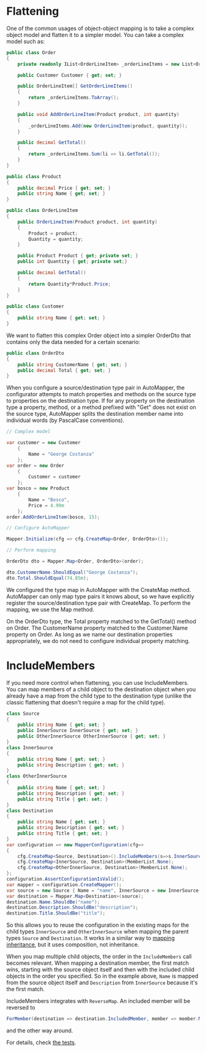 # Flattening

One of the common usages of object-object mapping is to take a complex object model and flatten it to a simpler model.  You can take a complex model such as:

```c#
public class Order
{
	private readonly IList<OrderLineItem> _orderLineItems = new List<OrderLineItem>();

	public Customer Customer { get; set; }

	public OrderLineItem[] GetOrderLineItems()
	{
		return _orderLineItems.ToArray();
	}

	public void AddOrderLineItem(Product product, int quantity)
	{
		_orderLineItems.Add(new OrderLineItem(product, quantity));
	}

	public decimal GetTotal()
	{
		return _orderLineItems.Sum(li => li.GetTotal());
	}
}

public class Product
{
	public decimal Price { get; set; }
	public string Name { get; set; }
}

public class OrderLineItem
{
	public OrderLineItem(Product product, int quantity)
	{
		Product = product;
		Quantity = quantity;
	}

	public Product Product { get; private set; }
	public int Quantity { get; private set;}

	public decimal GetTotal()
	{
		return Quantity*Product.Price;
	}
}

public class Customer
{
	public string Name { get; set; }
}
```

We want to flatten this complex Order object into a simpler OrderDto that contains only the data needed for a certain scenario:

```c#
public class OrderDto
{
	public string CustomerName { get; set; }
	public decimal Total { get; set; }
}
```

When you configure a source/destination type pair in AutoMapper, the configurator attempts to match properties and methods on the source type to properties on the destination type.  If for any property on the destination type a property, method, or a method prefixed with "Get" does not exist on the source type, AutoMapper splits the destination member name into individual words (by PascalCase conventions).

```c#
// Complex model

var customer = new Customer
	{
		Name = "George Costanza"
	};
var order = new Order
	{
		Customer = customer
	};
var bosco = new Product
	{
		Name = "Bosco",
		Price = 4.99m
	};
order.AddOrderLineItem(bosco, 15);

// Configure AutoMapper

Mapper.Initialize(cfg => cfg.CreateMap<Order, OrderDto>());

// Perform mapping

OrderDto dto = Mapper.Map<Order, OrderDto>(order);

dto.CustomerName.ShouldEqual("George Costanza");
dto.Total.ShouldEqual(74.85m);
```

We configured the type map in AutoMapper with the CreateMap method.  AutoMapper can only map type pairs it knows about, so we have explicitly register the source/destination type pair with CreateMap.  To perform the mapping, we use the Map method.

On the OrderDto type, the Total property matched to the GetTotal() method on Order.  The CustomerName property matched to the Customer.Name property on Order.  As long as we name our destination properties appropriately, we do not need to configure individual property matching.

# IncludeMembers

If you need more control when flattening, you can use IncludeMembers. You can map members of a child object to the destination object when you already have a map from the child type to the destination type (unlike the classic flattening that doesn't require a map for the child type).

```c#
class Source
{
    public string Name { get; set; }
    public InnerSource InnerSource { get; set; }
    public OtherInnerSource OtherInnerSource { get; set; }
}
class InnerSource
{
    public string Name { get; set; }
    public string Description { get; set; }
}
class OtherInnerSource
{
    public string Name { get; set; }
    public string Description { get; set; }
    public string Title { get; set; }
}
class Destination
{
    public string Name { get; set; }
    public string Description { get; set; }
    public string Title { get; set; }
}
var configuration => new MapperConfiguration(cfg=>
{
    cfg.CreateMap<Source, Destination>().IncludeMembers(s=>s.InnerSource, s=>s.OtherInnerSource);
    cfg.CreateMap<InnerSource, Destination>(MemberList.None);
    cfg.CreateMap<OtherInnerSource, Destination>(MemberList.None);
};
configuration.AssertConfigurationIsValid();
var mapper = configuration.CreateMapper();
var source = new Source { Name = "name", InnerSource = new InnerSource{ Description = "description" }, OtherInnerSource = new OtherInnerSource{ Title = "title" } };
var destination = Mapper.Map<Destination>(source);
destination.Name.ShouldBe("name");
destination.Description.ShouldBe("description");
destination.Title.ShouldBe("title");
```
So this allows you to reuse the configuration in the existing maps for the child types `InnerSource` and `OtherInnerSource` when mapping the parent types `Source` and `Destination`. It works in a similar way to [mapping inheritance](Mapping-inheritance.html), but it uses composition, not inheritance.

When you map multiple child objects, the order in the `IncludeMembers` call becomes relevant. When mapping a destination member, the first match wins, starting with the source object itself and then with the included child objects in the order you specified. So in the example above, `Name` is mapped from the source object itself and `Description` from `InnerSource` because it's the first match.

IncludeMembers integrates with `ReverseMap`. An included member will be reversed to 
```c#
ForMember(destination => destination.IncludedMember, member => member.MapFrom(source => source))
```
and the other way around.

For details, check [the tests](https://github.com/AutoMapper/AutoMapper/blob/master/src/UnitTests/IMappingExpression/IncludeMembers.cs).
